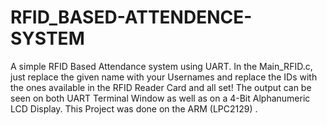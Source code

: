 # RFID_BASED-ATTENDENCE-SYSTEM
A simple RFID Based Attendance system using UART. In the Main_RFID.c, just replace the given name with your Usernames and replace the IDs with the ones available in the RFID Reader Card and all set! The output can be seen on both UART Terminal Window as well as on a 4-Bit Alphanumeric LCD Display. This Project was done on the ARM (LPC2129) .
